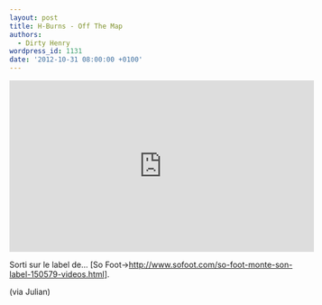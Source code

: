 ```yaml
---
layout: post
title: H-Burns - Off The Map
authors:
  - Dirty Henry
wordpress_id: 1131
date: '2012-10-31 08:00:00 +0100'
---
```

<iframe width="540" height="304" src="http://www.youtube.com/embed/jK0y78OXL-Y" frameborder="0" allowfullscreen></iframe>

Sorti sur le label de... [So Foot->http://www.sofoot.com/so-foot-monte-son-label-150579-videos.html].

(via Julian)
